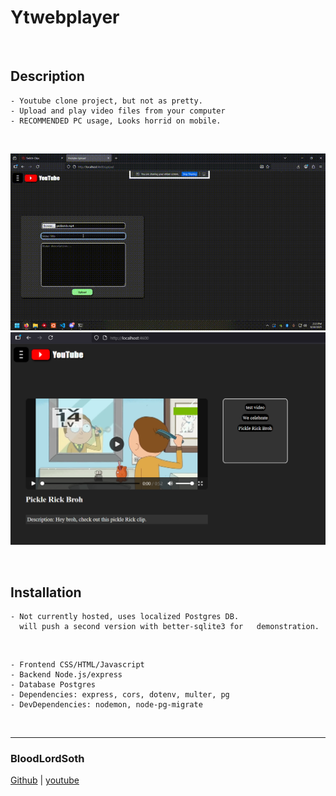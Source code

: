 # Ytwebplayer

<br>

## Description
```
- Youtube clone project, but not as pretty.
- Upload and play video files from your computer
- RECOMMENDED PC usage, Looks horrid on mobile.
```
<br>

![Screenshot](./images/pickle.gif "screenshot picture")
![Screenshot](./images/screenshot.png "screenshot picture")

<br>

## Installation

```
- Not currently hosted, uses localized Postgres DB.
  will push a second version with better-sqlite3 for   demonstration.
```

<br>

```
- Frontend CSS/HTML/Javascript
- Backend Node.js/express
- Database Postgres
- Dependencies: express, cors, dotenv, multer, pg
- DevDependencies: nodemon, node-pg-migrate
```
<br>

---
### BloodLordSoth
[Github](http:github.com/BloodLordSoth) | [youtube](http://youtube.com/@bloodlordsoth)
